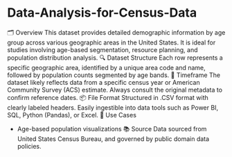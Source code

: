 # Data-Analysis-for-Census-Data
🗂 Overview
This dataset provides detailed demographic information by age group across various geographic areas in the United States. It is ideal for studies involving age-based segmentation, resource planning, and population distribution analysis.
🔍 Dataset Structure
Each row represents a specific geographic area, identified by a unique area code and name, followed by population counts segmented by age bands.
📅 Timeframe
The dataset likely reflects data from a specific census year or American Community Survey (ACS) estimate. Always consult the original metadata to confirm reference dates.
📦 File Format
Structured in .CSV format with clearly labeled headers. Easily ingestible into data tools such as Power BI, SQL, Python (Pandas), or Excel.
📌 Use Cases
- Age-based population visualizations
📚 Source
Data sourced from United States Census Bureau, and governed by public domain data policies.
